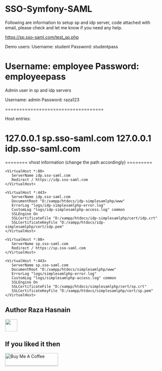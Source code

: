 # SSO-Symfony-SAML

Following are information to setup sp and idp server, code attached with email, please check and let me know if you need any help.

https://sp.sso-saml.com/test_sp.php

Demo users:
Username: student
Password: studentpass

Username: employee
Password: employeepass
=====================================

Admin user in sp and idp servers

Username: admin
Password: raza123

===================================

Host entries:

127.0.0.1 sp.sso-saml.com
127.0.0.1 idp.sso-saml.com
==================================

======== vhost information (change the path accordingly) =========
````
<VirtualHost *:80>
   ServerName idp.sso-saml.com
   Redirect / https://idp.sso-saml.com
</VirtualHost>

<VirtualHost *:443>
   ServerName idp.sso-saml.com
   DocumentRoot "D:/xampp/htdocs/idp-simplesamlphp/www"
   ErrorLog "logs/idp-simplesamlphp-error.log"
   CustomLog "logs/idp-simplesamlphp-access.log" common
   SSLEngine On
   SSLCertificateFile "D:/xampp/htdocs/idp-simplesamlphp/cert/idp.crt"
   SSLCertificateKeyFile "D:/xampp/htdocs/idp-simplesamlphp/cert/idp.pem"
</VirtualHost>

<VirtualHost *:80>
   ServerName sp.sso-saml.com
   Redirect / https://sp.sso-saml.com
</VirtualHost>

<VirtualHost *:443>
   ServerName sp.sso-saml.com
   DocumentRoot "D:/xampp/htdocs/simplesamlphp/www"
   ErrorLog "logs/simplesamlphp-error.log"
   CustomLog "logs/simplesamlphp-access.log" common
   SSLEngine On
   SSLCertificateFile "D:/xampp/htdocs/simplesamlphp/cert/sp.crt"
   SSLCertificateKeyFile "D:/xampp/htdocs/simplesamlphp/cert/sp.pem"
</VirtualHost>
````

## Author Raza Hasnain

<div>
    <a href="https://github.com/aliraza170"><img src="https://avatars.githubusercontent.com/u/18546274?v=4" width="40" /></a>
</div>

## If you liked it then 

<a href="https://www.buymeacoffee.com/razadubai" target="_blank"><img src="https://www.buymeacoffee.com/assets/img/custom_images/orange_img.png" alt="Buy Me A Coffee" style="height: 41px !important;width: 174px !important;box-shadow: 0px 3px 2px 0px rgba(190, 190, 190, 0.5) !important;-webkit-box-shadow: 0px 3px 2px 0px rgba(190, 190, 190, 0.5) !important;" ></a>

